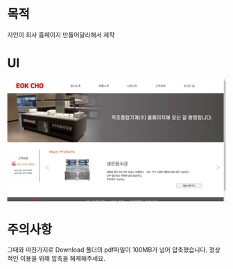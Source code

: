 # 목적

지인이 회사 홈페이지 만들어달라해서 제작

# UI
![ECGM](https://github.com/seungwoo505/ECGM-Project/blob/main/mainScreen.png)

# 주의사항

그때와 마찬가지로 Download 폴더의 pdf파일이 100MB가 넘어 압축했습니다. 정상적인 이용을 위해 압축을 해제해주세요.
